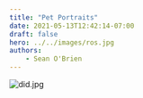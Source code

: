 ```yaml
---
title: "Pet Portraits"
date: 2021-05-13T12:42:14-07:00
draft: false
hero: ../../images/ros.jpg
authors: 
    - Sean O'Brien
---
```


![did.jpg](../../images/did.jpg)

